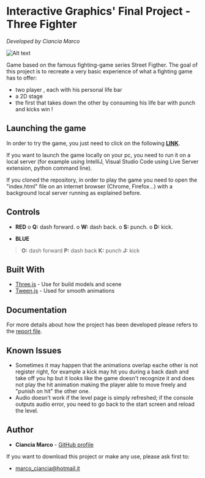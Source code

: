 # Interactive Graphics' Final Project - Three Fighter
*Developed by Ciancia Marco*

![Alt text](https://github.com/SapienzaInteractiveGraphicsCourse/final-project-interaphics-gractive/blob/master/Img/title.jpg)

Game based on the famous fighting-game series Street Figther.
The goal of this project is to recreate a very basic experience of what a fighting game has to offer:
- two player , each with his personal life bar
- a 2D stage
- the first that takes down the other by consuming his life bar with punch and kicks win !

## Launching the game

In order to try the game, you just need to click on the following [**LINK**](https://sapienzainteractivegraphicscourse.github.io/final-project-interaphics-gractive/index.html).

If you want to launch the game locally on your pc, you need to run it on a local server (for example using IntelliJ, Visual Studio Code using Live Server extension, python command line).

If you cloned the repository, in order to play the game you need to open the "index.html" file on an internet browser (Chrome, Firefox...) with a background local server running as explained before.

## Controls

* **RED**
o **Q:** dash forward.
o **W:** dash back.
o **S:** punch.
o **D:** kick.

* **BLUE**
> **O:** dash forward
> **P:** dash back
> **K:** punch
> **J:** kick

## Built With

* [Three.js](https://threejs.org/) - Use for build models and scene
* [Tween.js](https://github.com/tweenjs/tween.js) - Used for smooth animations

## Documentation

For more details about how the project has been developed please refers to the [report file](https://github.com/SapienzaInteractiveGraphicsCourse/final-project-interaphics-gractive/blob/master/Progetto_IG.pdf).

## Known Issues

* Sometimes it may happen that the animations overlap eache other is not register right, for example a kick may hit you during a back dash and take off you hp but it looks like the game doesn't recognize it and does not play the hit animation making the player able to move freely and "punish on hit" the other one.
* Audio doesn't work if the level page is simply refreshed; if the console outputs audio error, you need to go back to the start screen and reload the level.

## Author

* **Ciancia Marco** - [GitHub profile](https://github.com/Ciancia1741186)

If you want to download this project or make any use, please ask first to:
* marco_ciancia@hotmail.it
